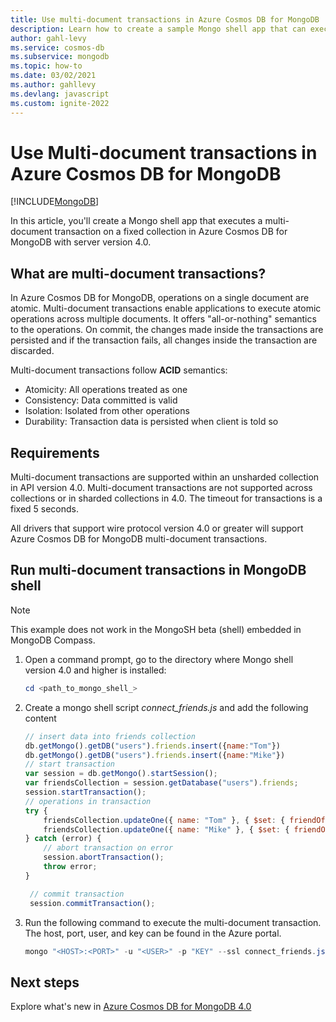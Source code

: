 ```yaml
---
title: Use multi-document transactions in Azure Cosmos DB for MongoDB
description: Learn how to create a sample Mongo shell app that can execute a multi-document transaction (all-or-nothing semantic) on a fixed collection in Azure Cosmos DB for MongoDB 4.0. 
author: gahl-levy
ms.service: cosmos-db
ms.subservice: mongodb
ms.topic: how-to
ms.date: 03/02/2021
ms.author: gahllevy
ms.devlang: javascript
ms.custom: ignite-2022
---
```


# Use Multi-document transactions in Azure Cosmos DB for MongoDB
[!INCLUDE[MongoDB](../includes/appliesto-mongodb.md)]

In this article, you'll create a Mongo shell app that executes a multi-document transaction on a fixed collection in Azure Cosmos DB for MongoDB with server version 4.0.

## What are multi-document transactions?

In Azure Cosmos DB for MongoDB, operations on a single document are atomic. Multi-document transactions enable applications to execute atomic operations across multiple documents. It offers "all-or-nothing" semantics to the operations. On commit, the changes made inside the transactions are persisted and if the transaction fails, all changes inside the transaction are discarded.

Multi-document transactions follow **ACID** semantics:

* Atomicity: All operations treated as one​
* Consistency: Data committed is valid​
* Isolation: Isolated from other operations​
* Durability: Transaction data is persisted when client is told so​

## Requirements

Multi-document transactions are supported within an unsharded collection in API version 4.0. Multi-document transactions are not supported across collections or in sharded collections in 4.0. The timeout for transactions is a fixed 5 seconds.

All drivers that support wire protocol version 4.0 or greater will support Azure Cosmos DB for MongoDB multi-document transactions.

## Run multi-document transactions in MongoDB shell
> [!Note]
> This example does not work in the MongoSH beta (shell) embedded in MongoDB Compass.

1. Open a command prompt, go to the directory where Mongo shell version 4.0 and higher is installed:

   ```powershell
   cd <path_to_mongo_shell_>
   ```

2. Create a mongo shell script *connect_friends.js* and add the following content

   ```javascript
   // insert data into friends collection
   db.getMongo().getDB("users").friends.insert({name:"Tom"})
   db.getMongo().getDB("users").friends.insert({name:"Mike"})
   // start transaction
   var session = db.getMongo().startSession();
   var friendsCollection = session.getDatabase("users").friends;
   session.startTransaction();
   // operations in transaction
   try {
       friendsCollection.updateOne({ name: "Tom" }, { $set: { friendOf: "Mike" } } );
       friendsCollection.updateOne({ name: "Mike" }, { $set: { friendOf: "Tom" } } );
   } catch (error) {
       // abort transaction on error
       session.abortTransaction();
       throw error;
   }

    // commit transaction
    session.commitTransaction();

    ```

3. Run the following command to execute the multi-document transaction. The host, port, user, and key can be found in the Azure portal.

   ```powershell
   mongo "<HOST>:<PORT>" -u "<USER>" -p "KEY" --ssl connect_friends.js
   ```

## Next steps

Explore what's new in [Azure Cosmos DB for MongoDB 4.0](feature-support-40.md)
